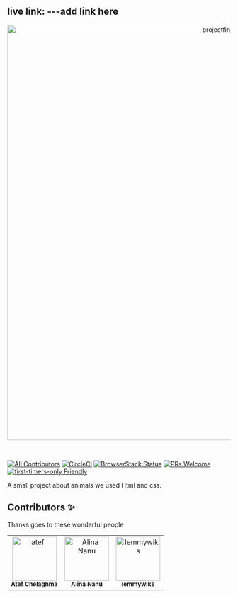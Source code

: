 ## live link:  ---add link here 
<p align="center">
  <a href="https://codesandbox.io">
   <img width="939" alt="projectfinal" src="https://github.com/lemmywiks/css-project/assets/81826528/8e362714-13db-4e31-96b9-7a4817fa68f1">

  </a>
</p>


&nbsp;

[![All Contributors](https://img.shields.io/badge/all_contributors-3-orange.svg?style=flat-square)](#contributors-)
[![CircleCI](https://circleci.com/gh/codesandbox/codesandbox-client.svg?style=svg)](https://circleci.com/gh/codesandbox/codesandbox-client)
[![BrowserStack Status](https://www.browserstack.com/automate/badge.svg?badge_key=cVJuczlJWUtqWXhIbFN1ZjVQekF4NzNsd3phNEZRaGlWU0pHYVVkdGRFWT0tLXFtTVhaOWRySmN0ZG5QVDNDQ0g5Z0E9PQ==--79fe3eae4f149a400d396c9b12d3988f685785cf)](https://www.browserstack.com/automate/public-build/cVJuczlJWUtqWXhIbFN1ZjVQekF4NzNsd3phNEZRaGlWU0pHYVVkdGRFWT0tLXFtTVhaOWRySmN0ZG5QVDNDQ0g5Z0E9PQ==--79fe3eae4f149a400d396c9b12d3988f685785cf)
[![PRs Welcome](https://img.shields.io/badge/PRs-welcome-brightgreen.svg?style=flat-square)](http://makeapullrequest.com)
[![first-timers-only Friendly](https://img.shields.io/badge/first--timers--only-friendly-blue.svg)](http://www.firsttimersonly.com/)


A small project about animals we used Html and css.

## Contributors ✨

Thanks goes to these wonderful people

<!-- ALL-CONTRIBUTORS-LIST:START - Do not remove or modify this section -->
<!-- prettier-ignore-start -->
<!-- markdownlint-disable -->
<table>
  <tr>
    <td align="center"><a href ="https://github.com/josefcode" ><img src="https://avatars.githubusercontent.com/u/81826528?v=4" width="100px;" alt="atef"/><br /><sub><b>Atef Chelaghma</b></sub></a><br /></td>
       <td align="center"><a href ="https://github.com/nanualinav" ><img src="https://avatars.githubusercontent.com/u/22339975?v=4" width="100px;" alt="
Alina Nanu"/><br /><sub><b>
Alina Nanu</b></sub></a><br /></td>
        <td align="center"><a href ="https://github.com/lemmywiks" ><img src="" width="100px;" alt="lemmywiks"/><br /><sub><b>lemmywiks</b></sub></a><br /></td>

</table>
